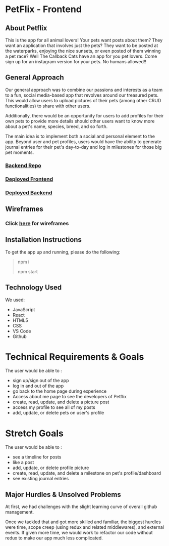 # PetFlix - Frontend




## About Petflix
This is the app for all animal lovers! Your pets want posts about them? They want an application that involves just the pets? They want to be posted at the waterparks, enjoying the nice sunsets, or even posted of them winning a pet race? Well The Callback Cats have an app for you pet lovers. Come sign up for an instagram version for your pets. No humans allowed!!

## General Approach
Our general approach was to combine our passions and interests as a team to a fun, social media-based app that revolves around our treasured pets. This would allow users to upload pictures of their pets (among other CRUD functionalities) to share with other users. 

Additionally, there would be an opportunity for users to add profiles for their own pets to provide more details should other users want to know more about a pet's name, species, breed, and so forth. 

The main idea is to implement both a social and personal element to the app. Beyond user and pet profiles, users would have the ability to generate journal entries for their pet's day-to-day and log in milestones for those big pet moments. 

### [Backend Repo](https://github.com/SFX818/Team-4-backend)

### [Deployed Frontend](http://petflix.surge.sh/)
### [Deployed Backend](https://petflix.herokuapp.com/)

## Wireframes
### Click [here](https://whimsical.com/ErfvTGujAf8JiZKRvthgW6) for wireframes

## Installation Instructions
To get the app up and running, please do the following: 
> npm i
>
> npm start


## Technology Used
We used:
- JavaScript
- React
- HTML5
- CSS
- VS Code
- Github


# Technical Requirements & Goals

The user would be able to :

- sign up/sign out of the app
- log in and out of the app
- go back to the home page during experience
- Access about me page to see the developers of Petflix
- create, read, update, and delete a picture post
- access my profile to see all of my posts
- add, update, or delete pets on user's profile

# Stretch Goals

The user would be able to :

- see a timeline for posts
- like a post
- add, update, or delete profile picture
- create, read, update, and delete a milestone on pet's profile/dashboard
- see existing journal entries

## Major Hurdles & Unsolved Problems 
At first, we had challenges with the slight learning curve of overall github management. 

Once we tackled that and got more skilled and familiar, the biggest hurdles were time, scope creep (using redux and related middlewares), and external events. If given more time, we would work to refactor our code without redux to make our app much less complicated.

